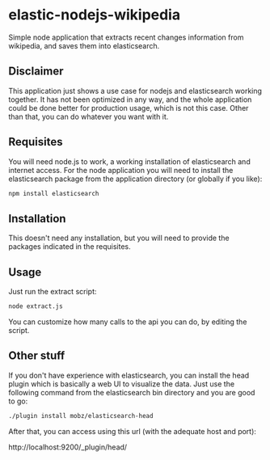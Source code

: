 # elastic-nodejs-wikipedia

Simple node application that extracts recent changes information from wikipedia, and saves them into elasticsearch.

## Disclaimer

This application just shows a use case for nodejs and elasticsearch working together. It has not been optimized in any way, and the whole application could be done better for production usage, which is not this case. Other than that, you can do whatever you want with it.

## Requisites

You will need node.js to work, a working installation of elasticsearch and internet access.
For the node application you will need to install the elasticsearch package from the application directory (or globally if you like):

```sh
npm install elasticsearch
```

## Installation

This doesn't need any installation, but you will need to provide the packages indicated in the requisites.

## Usage

Just run the extract script:

```sh
node extract.js
```

You can customize how many calls to the api you can do, by editing the script.

## Other stuff

If you don't have experience with elasticsearch, you can install the head plugin which is basically a web UI to visualize the data. Just use the following command from the elasticsearch bin directory and you are good to go:

```sh
./plugin install mobz/elasticsearch-head
```

After that, you can access using this url (with the adequate host and port):

http://localhost:9200/_plugin/head/
